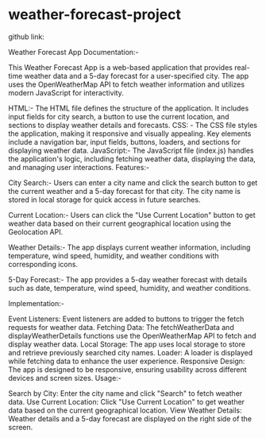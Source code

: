 # weather-forecast-project

github link:

Weather Forecast App Documentation:-

This Weather Forecast App is a web-based application that provides real-time weather data and a 5-day forecast for a user-specified city. The app uses the OpenWeatherMap API to fetch weather information and utilizes modern JavaScript for interactivity.

HTML:-
The HTML file defines the structure of the application. It includes input fields for city search, a button to use the current location, and sections to display weather details and forecasts.
CSS: -
The CSS file styles the application, making it responsive and visually appealing. Key elements include a navigation bar, input fields, buttons, loaders, and sections for displaying weather data.
JavaScript:-
The JavaScript file (index.js) handles the application's logic, including fetching weather data, displaying the data, and managing user interactions.
Features:-

City Search:-
Users can enter a city name and click the search button to get the current weather and a 5-day forecast for that city. The city name is stored in local storage for quick access in future searches.

Current Location:-
Users can click the "Use Current Location" button to get weather data based on their current geographical location using the Geolocation API.

Weather Details:-
The app displays current weather information, including temperature, wind speed, humidity, and weather conditions with corresponding icons.

5-Day Forecast:-
The app provides a 5-day weather forecast with details such as date, temperature, wind speed, humidity, and weather conditions.

Implementation:-

Event Listeners: Event listeners are added to buttons to trigger the fetch requests for weather data.
Fetching Data: The fetchWeatherData and displayWeatherDetails functions use the OpenWeatherMap API to fetch and display weather data.
Local Storage: The app uses local storage to store and retrieve previously searched city names.
Loader: A loader is displayed while fetching data to enhance the user experience.
Responsive Design: The app is designed to be responsive, ensuring usability across different devices and screen sizes.
Usage:-

Search by City: Enter the city name and click "Search" to fetch weather data.
Use Current Location: Click "Use Current Location" to get weather data based on the current geographical location.
View Weather Details: Weather details and a 5-day forecast are displayed on the right side of the screen.
